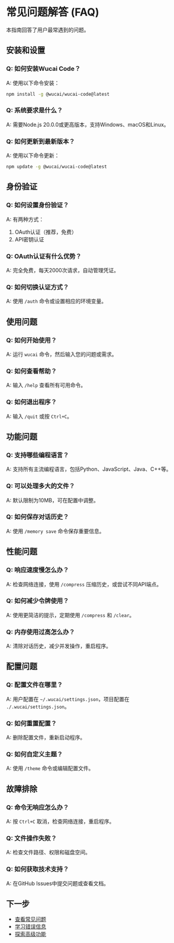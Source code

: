 # 常见问题解答 (FAQ)

本指南回答了用户最常遇到的问题。

## 安装和设置

### Q: 如何安装Wucai Code？
A: 使用以下命令安装：
```bash
npm install -g @wucai/wucai-code@latest
```

### Q: 系统要求是什么？
A: 需要Node.js 20.0.0或更高版本，支持Windows、macOS和Linux。

### Q: 如何更新到最新版本？
A: 使用以下命令更新：
```bash
npm update -g @wucai/wucai-code@latest
```

## 身份验证

### Q: 如何设置身份验证？
A: 有两种方式：
1. OAuth认证（推荐，免费）
2. API密钥认证

### Q: OAuth认证有什么优势？
A: 完全免费，每天2000次请求，自动管理凭证。

### Q: 如何切换认证方式？
A: 使用 `/auth` 命令或设置相应的环境变量。

## 使用问题

### Q: 如何开始使用？
A: 运行 `wucai` 命令，然后输入您的问题或需求。

### Q: 如何查看帮助？
A: 输入 `/help` 查看所有可用命令。

### Q: 如何退出程序？
A: 输入 `/quit` 或按 `Ctrl+C`。

## 功能问题

### Q: 支持哪些编程语言？
A: 支持所有主流编程语言，包括Python、JavaScript、Java、C++等。

### Q: 可以处理多大的文件？
A: 默认限制为10MB，可在配置中调整。

### Q: 如何保存对话历史？
A: 使用 `/memory save` 命令保存重要信息。

## 性能问题

### Q: 响应速度慢怎么办？
A: 检查网络连接，使用 `/compress` 压缩历史，或尝试不同API端点。

### Q: 如何减少令牌使用？
A: 使用更简洁的提示，定期使用 `/compress` 和 `/clear`。

### Q: 内存使用过高怎么办？
A: 清除对话历史，减少并发操作，重启程序。

## 配置问题

### Q: 配置文件在哪里？
A: 用户配置在 `~/.wucai/settings.json`，项目配置在 `./.wucai/settings.json`。

### Q: 如何重置配置？
A: 删除配置文件，重新启动程序。

### Q: 如何自定义主题？
A: 使用 `/theme` 命令或编辑配置文件。

## 故障排除

### Q: 命令无响应怎么办？
A: 按 `Ctrl+C` 取消，检查网络连接，重启程序。

### Q: 文件操作失败？
A: 检查文件路径、权限和磁盘空间。

### Q: 如何获取技术支持？
A: 在GitHub Issues中提交问题或查看文档。

## 下一步

- [查看常见问题](/zh/troubleshooting/common-issues)
- [学习错误信息](/zh/troubleshooting/error-messages)
- [探索高级功能](/zh/advanced/customization)
